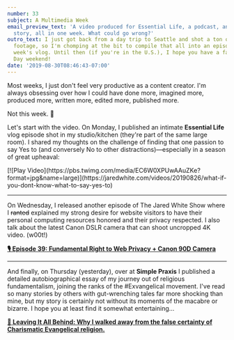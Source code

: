 ```yaml
---
number: 33
subject: A Multimedia Week
email_preview_text: 'A video produced for Essential Life, a podcast, and my #Exvangelical
  story, all in one week. What could go wrong?'
outro_text: I just got back from a day trip to Seattle and shot a ton of way-cool
  footage, so I'm chomping at the bit to compile that all into an episode for next
  week's vlog. Until then (if you're in the U.S.), I hope you have a fantastic Labor
  Day weekend!
date: '2019-08-30T08:46:43-07:00'
---
```


Most weeks, I just don't feel very productive as a content creator. I'm always obsessing over how I could have done more, imagined more, produced more, written more, edited more, published more.

Not this week. 🤣

Let's start with the video. On Monday, I published an intimate **Essential Life** vlog episode shot in my studio/kitchen (they're part of the same large room). I shared my thoughts on the challenge of finding that one passion to say Yes to (and conversely No to other distractions)—especially in a season of great upheaval:

<div class="picture" markdown="1">
[![Play Video](https://pbs.twimg.com/media/EC6W0XPUwAAuZKe?format=jpg&name=large)](https://jaredwhite.com/videos/20190826/what-if-you-dont-know-what-to-say-yes-to)
</div>

---

On Wednesday, I released another episode of The Jared White Show where I ~~ranted~~ explained my strong desire for website visitors to have their personal computing resources honored and their privacy respected. I also talk about the latest Canon DSLR camera that can shoot uncropped 4K video. (w00t!)

**[🎙 Episode 39: Fundamental Right to Web Privacy + Canon 90D Camera](https://jaredwhite.com/podcast/39)**

---

And finally, on Thursday (yesterday), over at **Simple Praxis** I published a detailed autobiographical essay of my journey out of religious fundamentalism, joining the ranks of the #Exvangelical movement. I've read so many stories by others with gut-wrenching tales far more shocking than mine, but my story is certainly not without its moments of the macabre or bizarre. I hope you at least find it somewhat entertaining…

**[🔗 Leaving It All Behind: Why I walked away from the false certainty of Charismatic Evangelical religion.](https://simplepraxis.life/2019/leaving-it-all-behind-my-exvangelical-story)**